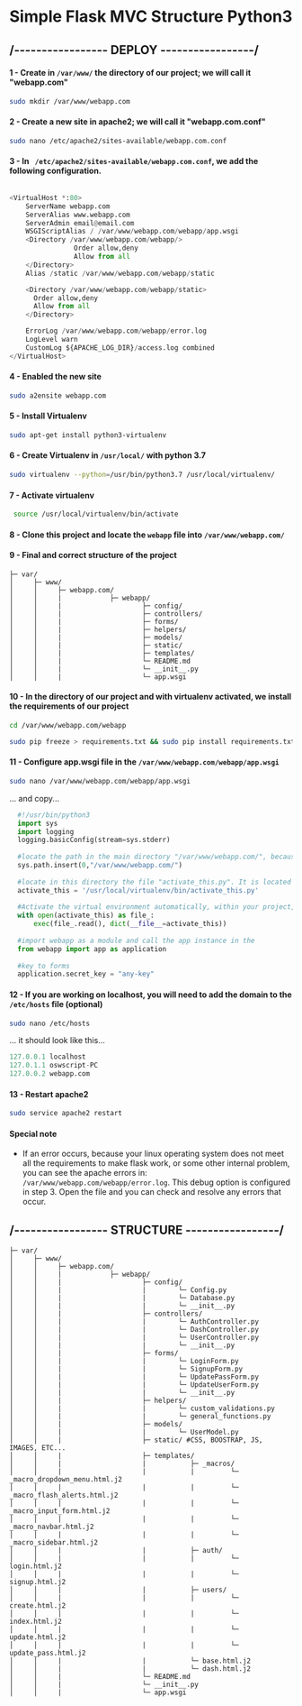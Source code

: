 # Simple Flask MVC Structure Python3

## /----------------- DEPLOY -----------------/

#### 1 - Create in ``` /var/www/ ``` the directory of our project; we will call it "webapp.com"
``` bash 
sudo mkdir /var/www/webapp.com 
```

#### 2 - Create a new site in apache2; we will call it "webapp.com.conf"
``` bash 
sudo nano /etc/apache2/sites-available/webapp.com.conf 
```

#### 3 - In ``` /etc/apache2/sites-available/webapp.com.conf```, we add the following configuration.

```python

<VirtualHost *:80>
    ServerName webapp.com
    ServerAlias www.webapp.com
    ServerAdmin email@email.com
    WSGIScriptAlias / /var/www/webapp.com/webapp/app.wsgi
    <Directory /var/www/webapp.com/webapp/>
                Order allow,deny
                Allow from all
    </Directory>
    Alias /static /var/www/webapp.com/webapp/static

    <Directory /var/www/webapp.com/webapp/static>
      Order allow,deny
      Allow from all
    </Directory>

    ErrorLog /var/www/webapp.com/webapp/error.log
    LogLevel warn
    CustomLog ${APACHE_LOG_DIR}/access.log combined
</VirtualHost>

  ``` 
 #### 4 - Enabled the new site
``` bash 
sudo a2ensite webapp.com
```

#### 5 - Install Virtualenv
``` bash
sudo apt-get install python3-virtualenv
```
  
#### 6 - Create Virtualenv in ```/usr/local/``` with python 3.7

``` bash
sudo virtualenv --python=/usr/bin/python3.7 /usr/local/virtualenv/
```

#### 7 - Activate virtualenv
``` bash
 source /usr/local/virtualenv/bin/activate
```

#### 8 - Clone this project and locate the ``` webapp ``` file into ```/var/www/webapp.com/ ```

#### 9 - Final and correct structure of the project

```
├─ var/         
│     ├─ www/            
│     │     ├─ webapp.com/
│     │     |            ├─ webapp/
│     │     |                    ├─ config/ 
│     │     |                    ├─ controllers/
│     │     |                    ├─ forms/
│     │     |                    ├─ helpers/
│     │     |                    ├─ models/
│     │     |                    ├─ static/
│     │     |                    ├─ templates/
│     │     |                    └─ README.md
│     │     |                    └─ __init__.py
│     │     |                    └─ app.wsgi

```

#### 10 - In the directory of our project and with virtualenv activated, we install the requirements of our project
``` bash
cd /var/www/webapp.com/webapp
```
``` bash
sudo pip freeze > requirements.txt && sudo pip install requirements.txt
```

#### 11 - Configure app.wsgi file in the ``` /var/www/webapp.com/webapp/app.wsgi ```
``` bash
sudo nano /var/www/webapp.com/webapp/app.wsgi
```
... and copy...
```python
  #!/usr/bin/python3
  import sys
  import logging
  logging.basicConfig(stream=sys.stderr)
  
  #locate the path in the main directory "/var/www/webapp.com/", because the "/var/www/webapp.com/webapp/app.wsgi" file will interpret the "/var/www/webapp.com/webapp/" folder as a module, since the "app" instance is in a "/var/www/webapp.com/webapp/__init__.py" file
  sys.path.insert(0,"/var/www/webapp.com/")
  
  #locate in this directory the file "activate_this.py". It is located in the "/usr/local/virtualenv/bin/" folder created in step 6
  activate_this = '/usr/local/virtualenv/bin/activate_this.py'
  
  #Activate the virtual environment automatically, within your project, allowing it to be activated online. Note: Only for python3
  with open(activate_this) as file_:
      exec(file_.read(), dict(__file__=activate_this))
      
  #import webapp as a module and call the app instance in the
  from webapp import app as application
  
  #key to forms
  application.secret_key = "any-key"
  ```

#### 12 - If you are working on localhost, you will need to add the domain to the ```/etc/hosts``` file (optional)
``` bash
sudo nano /etc/hosts
```
... it should look like this...
```python
127.0.0.1 localhost
127.0.1.1 oswscript-PC
127.0.0.2 webapp.com
```
#### 13 - Restart apache2
``` bash
sudo service apache2 restart
```



#### Special note
- If an error occurs, because your linux operating system does not meet all the requirements to make flask work, or some other internal problem, you can see the apache errors in: ``` /var/www/webapp.com/webapp/error.log ```. This debug option is configured in step 3. Open the file and you can check and resolve any errors that occur.

## /----------------- STRUCTURE -----------------/


```
├─ var/         
│     ├─ www/            
│     │     ├─ webapp.com/
│     │     |            ├─ webapp/
│     │     |                    ├─ config/
│     │     |                    |        └─ Config.py
│     │     |                    |        └─ Database.py
│     │     |                    |        └─ __init__.py
│     │     |                    ├─ controllers/
│     │     |                    |        └─ AuthController.py
│     │     |                    |        └─ DashController.py
│     │     |                    |        └─ UserController.py
│     │     |                    |        └─ __init__.py
│     │     |                    ├─ forms/
│     │     |                    |        └─ LoginForm.py
│     │     |                    |        └─ SignupForm.py
│     │     |                    |        └─ UpdatePassForm.py
│     │     |                    |        └─ UpdateUserForm.py
│     │     |                    |        └─ __init__.py
│     │     |                    ├─ helpers/
│     │     |                    |        └─ custom_validations.py
│     │     |                    |        └─ general_functions.py
│     │     |                    ├─ models/
│     │     |                    |        └─ UserModel.py
│     │     |                    ├─ static/ #CSS, BOOSTRAP, JS, IMAGES, ETC...
│     │     |                    ├─ templates/
│     │     |                    |           ├─ _macros/
│     │     |                    |           |         └─ _macro_dropdown_menu.html.j2
│     │     |                    |           |         └─ _macro_flash_alerts.html.j2
│     │     |                    |           |         └─ _macro_input_form.html.j2
│     │     |                    |           |         └─ _macro_navbar.html.j2
│     │     |                    |           |         └─ _macro_sidebar.html.j2
│     │     |                    |           ├─ auth/
│     │     |                    |           |         └─ login.html.j2
│     │     |                    |           |         └─ signup.html.j2
│     │     |                    |           ├─ users/
│     │     |                    |           |         └─ create.html.j2
│     │     |                    |           |         └─ index.html.j2
│     │     |                    |           |         └─ update.html.j2
│     │     |                    |           |         └─ update_pass.html.j2
│     │     |                    |           └─ base.html.j2
│     │     |                    |           └─ dash.html.j2
│     │     |                    └─ README.md
│     │     |                    └─ __init__.py
│     │     |                    └─ app.wsgi

```
